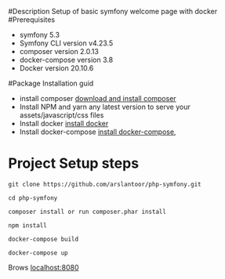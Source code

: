 #Description
Setup of basic symfony welcome page  with docker
#Prerequisites
* symfony 5.3
* Symfony CLI version v4.23.5
* composer version 2.0.13
* docker-compose version 3.8
* Docker version 20.10.6

#Package Installation guid
* install composer <a href="https://getcomposer.org/download/">download and install composer</a>
* Install NPM and yarn any latest version to serve your assets/javascript/css files
* Install docker <a href="https://docs.docker.com/engine/install/ubuntu/">install docker</a>
* Install docker-compose <a href="https://docs.docker.com/compose/install/">install docker-compose</a>,</li>
# Project Setup steps

```git clone
git clone https://github.com/arslantoor/php-symfony.git
```
```
cd php-symfony
```


```
composer install or run composer.phar install
```

```
npm install
```
```
docker-compose build
```

```
docker-compose up
```

Brows <a href="http://localhost:8080">localhost:8080<a>